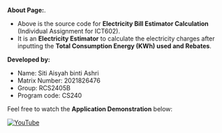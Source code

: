 **About Page:**.
  
- Above is the source code for **Electricity Bill Estimator Calculation** (Individual Assignment for ICT602).  
- It is an **Electricity Estimator** to calculate the electricity charges after inputting the **Total Consumption Energy (KWh) used and Rebates**.
 
**Developed by:**
- Name: Siti Aisyah binti Ashri
- Matrix Number: 2021826476
- Group: RCS2405B
- Program code: CS240
  
Feel free to watch the **Application Demonstration** below:

  [![YouTube](http://i.ytimg.com/vi/iQQAqWeNnlQ/hqdefault.jpg)](https://www.youtube.com/watch?v=iQQAqWeNnlQ)

